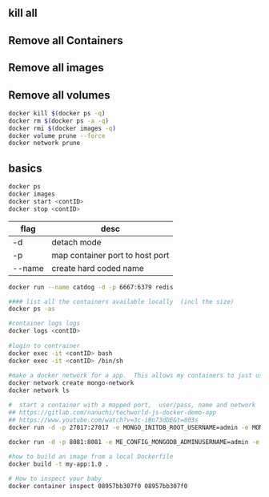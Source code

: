 ## kill all
## Remove all Containers
## Remove all images
## Remove all volumes
```bash
docker kill $(docker ps -q)
docker rm $(docker ps -a -q)
docker rmi $(docker images -q)
docker volume prune --force
docker network prune
```

## basics
```bash
docker ps
docker images
docker start <contID>
docker stop <contID>
```

|flag|desc|
|--------|-----------------------------|
|-d | detach mode|
|-p | map container port to host port|
|--name | create hard coded name|
```bash
docker run --name catdog -d -p 6667:6379 redis  

#### list all the containers available locally  (incl the size)
docker ps -as

#container logs logs
docker logs <contID>
  
#login to contrainer 
docker exec -it <contID> bash
docker exec -it <contID> /bin/sh
  
#make a docker network for a app.  This allows my containers to just use the container 'name'
docker network create mongo-network 
docker network ls

#  start a container with a mapped port,  user/pass, name and network 
## https://gitlab.com/nanuchi/techworld-js-docker-demo-app
## https://www.youtube.com/watch?v=3c-iBn73dDE&t=803s
docker run -d -p 27017:27017 -e MONGO_INITDB_ROOT_USERNAME=admin -e MONGO_INITDB_ROOT_PASSWORD=password --name mongodb --net mongo-network mongo    
  
docker run -d -p 8081:8081 -e ME_CONFIG_MONGODB_ADMINUSERNAME=admin -e ME_CONFIG_MONGODB_ADMINPASSWORD=password --net mongo-network --name mongo-express -e ME_CONFIG_MONGODB_SERVER=mongodb mongo-express  

#how to build an image from a local Dockerfile
docker build -t my-app:1.0 .

# How to inspect your baby
docker container inspect 08957bb307f0 08957bb307f0

```  
  
  
  

  
  
  
  
  
  

  
